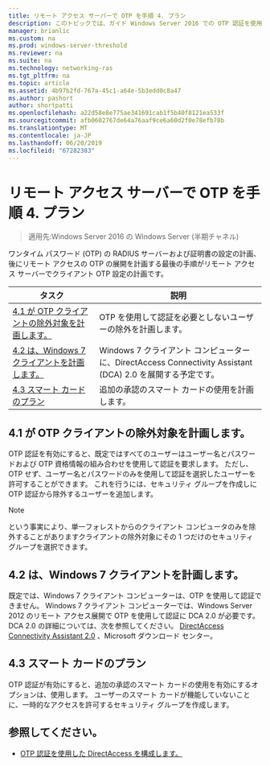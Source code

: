 ```yaml
---
title: リモート アクセス サーバーで OTP を手順 4. プラン
description: このトピックでは、ガイド Windows Server 2016 での OTP 認証を使用したリモート アクセスの展開の一部です。
manager: brianlic
ms.custom: na
ms.prod: windows-server-threshold
ms.reviewer: na
ms.suite: na
ms.technology: networking-ras
ms.tgt_pltfrm: na
ms.topic: article
ms.assetid: 4b97b2fd-767a-45c1-a64e-5b3edd0c8a47
ms.author: pashort
author: shortpatti
ms.openlocfilehash: a22d58e8e775ae341691cab1f5b40f8121ea533f
ms.sourcegitcommit: afb0602767de64a76aaf9ce6a60d2f0e78efb78b
ms.translationtype: MT
ms.contentlocale: ja-JP
ms.lasthandoff: 06/20/2019
ms.locfileid: "67282383"
---
```

# <a name="step-4-plan-for-otp-on-the-remote-access-server"></a>リモート アクセス サーバーで OTP を手順 4. プラン

>適用先:Windows Server 2016 の Windows Server (半期チャネル)

ワンタイム パスワード (OTP) の RADIUS サーバーおよび証明書の設定の計画、後にリモート アクセスの OTP の展開を計画する最後の手順がリモート アクセス サーバーでクライアント OTP 設定の計画です。  
  
|タスク|説明|  
|----|--------|  
|[4.1 が OTP クライアントの除外対象を計画します。](#bkmk_4_1_Exemptions)|OTP を使用して認証を必要としないユーザーの除外を計画します。|  
|[4.2 は、Windows 7 クライアントを計画します。](#bkmk_4_2_Win7)|Windows 7 クライアント コンピューターに、DirectAccess Connectivity Assistant (DCA) 2.0 を展開する予定です。|  
|[4.3 スマート カードのプラン](#BKMK_smartcard)|追加の承認のスマート カードの使用を計画します。|  
  
## <a name="bkmk_4_1_Exemptions"></a>4.1 が OTP クライアントの除外対象を計画します。  
OTP 認証を有効にすると、既定ではすべてのユーザーはユーザー名とパスワードおよび OTP 資格情報の組み合わせを使用して認証を要求します。 ただし、OTP せず、ユーザー名とパスワードのみを使用して認証を選択したユーザーを許可することができます。 これを行うには、セキュリティ グループを作成しに OTP 認証から除外するユーザーを追加します。  
  
> [!NOTE]  
> という事実により、単一フォレストからのクライアント コンピュータのみを除外することがありますクライアントの除外対象にその 1 つだけのセキュリティ グループを選択できます。  
  
## <a name="bkmk_4_2_Win7"></a>4.2 は、Windows 7 クライアントを計画します。  
既定では、Windows 7 クライアント コンピューターは、OTP を使用して認証できません。  Windows 7 クライアント コンピューターでは、Windows Server 2012 のリモート アクセス展開で OTP を使用して認証に DCA 2.0 が必要です。 DCA 2.0 の詳細については、次を参照してください。 [DirectAccess Connectivity Assistant 2.0](https://go.microsoft.com/fwlink/?LinkId=253699) 、Microsoft ダウンロード センター。  
  
## <a name="BKMK_smartcard"></a>4.3 スマート カードのプラン  
OTP 認証が有効にすると、追加の承認のスマート カードの使用を有効にするオプションは、使用します。 ユーザーのスマート カードが機能していないことに、一時的なアクセスを許可するセキュリティ グループを作成します。  
  
## <a name="BKMK_Links"></a>参照してください。  
  
-   [OTP 認証を使用した DirectAccess を構成します。](https://technet.microsoft.com/windows-server-docs/networking/remote-access/ras/otp/deploy-ra-otp)  
  



